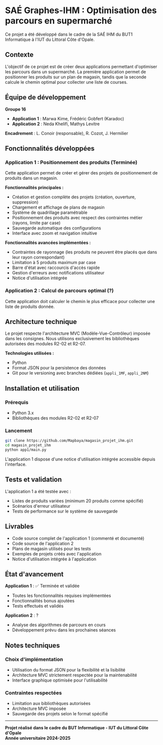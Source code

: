 # SAÉ Graphes-IHM : Optimisation des parcours en supermarché

Ce projet a été développé dans le cadre de la SAÉ IHM du BUT1 Informatique à l'IUT du Littoral Côte d'Opale.

## Contexte

L'objectif de ce projet est de créer deux applications permettant d'optimiser les parcours dans un supermarché. La première application permet de positionner les produits sur un plan de magasin, tandis que la seconde calcule le chemin optimal pour collecter une liste de courses.

## Équipe de développement

**Groupe 16**
- **Application 1** : Marwa Kime, Frédéric Gobfert (Karadoc)
- **Application 2** : Neda Khelifi, Mathys Levitre

**Encadrement** : L. Conoir (responsable), R. Cozot, J. Hermilier

## Fonctionnalités développées

### Application 1 : Positionnement des produits (Terminée)

Cette application permet de créer et gérer des projets de positionnement de produits dans un magasin.

**Fonctionnalités principales :**
- Création et gestion complète des projets (création, ouverture, suppression)
- Chargement et affichage de plans de magasin
- Système de quadrillage paramétrable
- Positionnement des produits avec respect des contraintes métier (rayons, limite par case)
- Sauvegarde automatique des configurations
- Interface avec zoom et navigation intuitive

**Fonctionnalités avancées implémentées :**
- Contraintes de rayonnage (les produits ne peuvent être placés que dans leur rayon correspondant)
- Limitation à 5 produits maximum par case
- Barre d'état avec raccourcis d'accès rapide
- Gestion d'erreurs avec notifications utilisateur
- Notice d'utilisation intégrée

### Application 2 : Calcul de parcours optimal (?)

Cette application doit calculer le chemin le plus efficace pour collecter une liste de produits donnée.

## Architecture technique

Le projet respecte l'architecture MVC (Modèle-Vue-Contrôleur) imposée dans les consignes. Nous utilisons exclusivement les bibliothèques autorisées des modules R2-02 et R2-07.

**Technologies utilisées :**
- Python
- Format JSON pour la persistence des données
- Git pour le versioning avec branches dédiées (`appli_1MF`, `appli_2NM`)

## Installation et utilisation

### Prérequis
- Python 3.x
- Bibliothèques des modules R2-02 et R2-07

### Lancement
```bash
git clone https://github.com/Mapbaya/magasin_projet_ihm.git
cd magasin_projet_ihm
python app1/main.py
```

L'application 1 dispose d'une notice d'utilisation intégrée accessible depuis l'interface.


## Tests et validation

L'application 1 a été testée avec :
- Listes de produits variées (minimum 20 produits comme spécifié)
- Scénarios d'erreur utilisateur
- Tests de performance sur le système de sauvegarde

## Livrables

- Code source complet de l'application 1 (commenté et documenté)
- Code source de l'application 2
- Plans de magasin utilisés pour les tests
- Exemples de projets créés avec l'application
- Notice d'utilisation intégrée à l'application

## État d'avancement

**Application 1** : ✅ Terminée et validée
- Toutes les fonctionnalités requises implémentées
- Fonctionnalités bonus ajoutées
- Tests effectués et validés

**Application 2** : ?
- Analyse des algorithmes de parcours en cours
- Développement prévu dans les prochaines séances

## Notes techniques

### Choix d'implémentation
- Utilisation du format JSON pour la flexibilité et la lisibilité
- Architecture MVC strictement respectée pour la maintenabilité
- Interface graphique optimisée pour l'utilisabilité

### Contraintes respectées
- Limitation aux bibliothèques autorisées
- Architecture MVC imposée
- Sauvegarde des projets selon le format spécifié

---

**Projet réalisé dans le cadre du BUT Informatique - IUT du Littoral Côte d'Opale**  
**Année universitaire 2024-2025**
